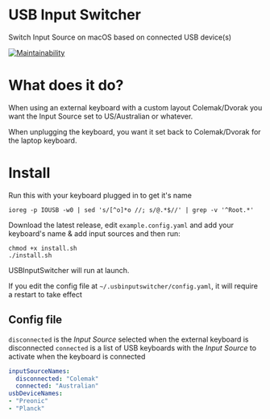 # USB Input Switcher
Switch Input Source on macOS based on connected USB device(s)

[![Maintainability](https://api.codeclimate.com/v1/badges/0e5adb784f659346fcba/maintainability)](https://codeclimate.com/github/jameszaghini/USB-Input-Switcher/maintainability)

# What does it do?

When using an external keyboard with a custom layout Colemak/Dvorak you want the Input Source set to US/Australian or whatever.

When unplugging the keyboard, you want it set back to Colemak/Dvorak for the laptop keyboard.

# Install

Run this with your keyboard plugged in to get it's name

`ioreg -p IOUSB -w0 | sed 's/[^o]*o //; s/@.*$//' | grep -v '^Root.*'`

Download the latest release, edit `example.config.yaml` and add your keyboard's name & add input sources and then run:

```
chmod +x install.sh
./install.sh
```

USBInputSwitcher will run at launch.

If you edit the config file at `~/.usbinputswitcher/config.yaml`, it will require a restart to take effect

## Config file

`disconnected` is the _Input Source_ selected when the external keyboard is disconnected
`connected` is a list of USB keyboards with the _Input Source_ to activate when the keyboard is connected 

```yaml
inputSourceNames:
  disconnected: "Colemak"
  connected: "Australian"
usbDeviceNames:
- "Preonic"
- "Planck"
```
